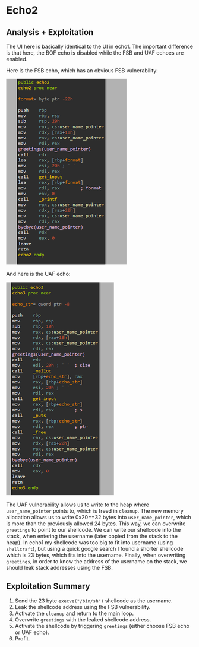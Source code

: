 # Echo2
## Analysis + Exploitation
The UI here is basically identical to the UI in echo1.
The important difference is that here, the BOF echo is disabled while the FSB and UAF echoes are enabled.

Here is the FSB echo, which has an obvious FSB vulnerability:

![img.png](img.png)

And here is the UAF echo:

![img_1.png](img_1.png)

The UAF vulnerability allows us to write to the heap where `user_name_pointer` points to, which is freed in `cleanup`.
The new memory allocation allows us to write 0x20==32 bytes into `user_name_pointer`, which is more than the previously allowed 24 bytes.
This way, we can overwrite `greetings` to point to our shellcode.
We can write our shellcode into the stack, when entering the username (later copied from the stack to the heap).
In echo1 my shellcode was too big to fit into username (using `shellcraft`), 
but using a quick google search I found a shorter shellcode which is 23 bytes, which fits into the username.
Finally, when overwriting `greetings`, in order to know the address of the username on the stack, we should leak stack addresses using the FSB.

## Exploitation Summary
1. Send the 23 byte `execve("/bin/sh")` shellcode as the username.
2. Leak the shellcode address using the FSB vulnerability.
3. Activate the `cleanup` and return to the main loop.
4. Overwrite `greetings` with the leaked shellcode address.
5. Activate the shellcode by triggering `greetings` (either choose FSB echo or UAF echo).
6. Profit.
